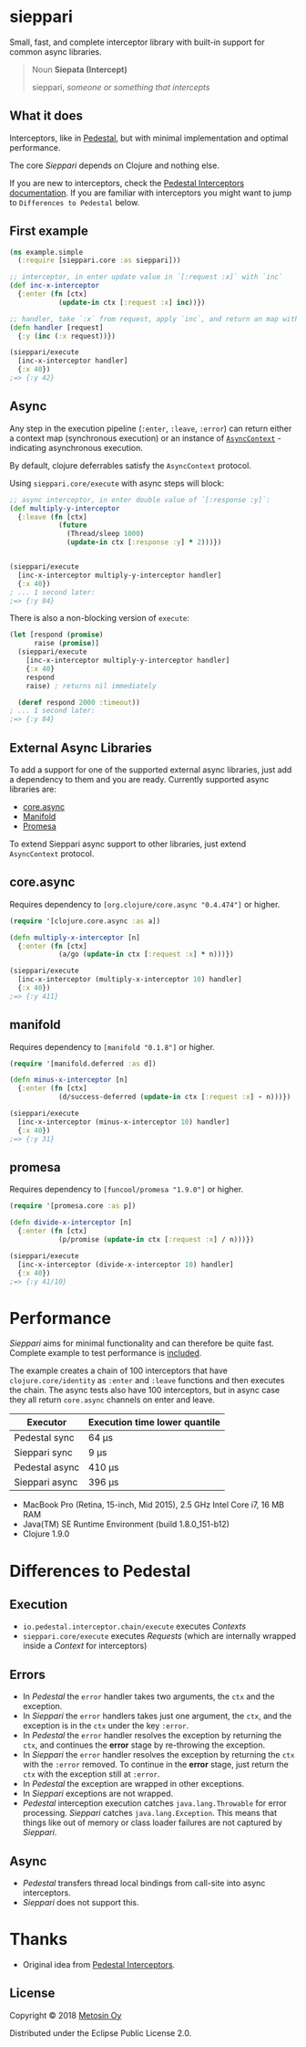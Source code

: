 # sieppari

Small, fast, and complete interceptor library with built-in support
for common async libraries.

> Noun
> **Siepata (Intercept)**
> 
>   sieppari, _someone or something that intercepts_

## What it does

Interceptors, like in [Pedestal](http://pedestal.io/reference/interceptors), but
with minimal implementation and optimal performance.

The core _Sieppari_ depends on Clojure and nothing else.

If you are new to interceptors, check the
[Pedestal Interceptors documentation](http://pedestal.io/reference/interceptors).
If you are familiar with interceptors you might want to jump to `Differences to Pedestal` below.

## First example

```clj
(ns example.simple
  (:require [sieppari.core :as sieppari]))

;; interceptor, in enter update value in `[:request :x]` with `inc`
(def inc-x-interceptor
  {:enter (fn [ctx]
            (update-in ctx [:request :x] inc))})

;; handler, take `:x` from request, apply `inc`, and return an map with `:y`
(defn handler [request]
  {:y (inc (:x request))})

(sieppari/execute 
  [inc-x-interceptor handler] 
  {:x 40})
;=> {:y 42}
```

## Async

Any step in the execution pipeline (`:enter`, `:leave`, `:error`) can return either a context map (synchronous execution) or an instance of [`AsyncContext`](https://github.com/metosin/sieppari/blob/develop/src/sieppari/async.clj) - indicating asynchronous execution.

By default, clojure deferrables satisfy the `AsyncContext` protocol.

Using `sieppari.core/execute` with async steps will block:

```clj
;; async interceptor, in enter double value of `[:response :y]`:
(def multiply-y-interceptor
  {:leave (fn [ctx]
            (future
              (Thread/sleep 1000)
              (update-in ctx [:response :y] * 2)))})


(sieppari/execute
  [inc-x-interceptor multiply-y-interceptor handler]
  {:x 40})
; ... 1 second later:
;=> {:y 84}
```

There is also a non-blocking version of `execute`:

```clj
(let [respond (promise)
      raise (promise)]
  (sieppari/execute
    [inc-x-interceptor multiply-y-interceptor handler]
    {:x 40}
    respond
    raise) ; returns nil immediately

  (deref respond 2000 :timeout))
; ... 1 second later:
;=> {:y 84}
```

## External Async Libraries

To add a support for one of the supported external async libraries, just add a dependency to them
and you are ready. Currently supported async libraries are:

* [core.async](https://github.com/clojure/core.async)
* [Manifold](https://github.com/ztellman/manifold)
* [Promesa](http://funcool.github.io/promesa/latest)

To extend Sieppari async support to other libraries, just extend `AsyncContext` protocol.

## core.async

Requires dependency to `[org.clojure/core.async "0.4.474"]` or higher.

```clj
(require '[clojure.core.async :as a])

(defn multiply-x-interceptor [n]
  {:enter (fn [ctx]
            (a/go (update-in ctx [:request :x] * n)))})

(sieppari/execute
  [inc-x-interceptor (multiply-x-interceptor 10) handler]
  {:x 40})
;=> {:y 411}
```

## manifold

Requires dependency to `[manifold "0.1.8"]` or higher.

```clj
(require '[manifold.deferred :as d])

(defn minus-x-interceptor [n]
  {:enter (fn [ctx]
            (d/success-deferred (update-in ctx [:request :x] - n)))})

(sieppari/execute
  [inc-x-interceptor (minus-x-interceptor 10) handler]
  {:x 40})
;=> {:y 31}
```

## promesa

Requires dependency to `[funcool/promesa "1.9.0"]` or higher.

```clj
(require '[promesa.core :as p])

(defn divide-x-interceptor [n]
  {:enter (fn [ctx]
            (p/promise (update-in ctx [:request :x] / n)))})

(sieppari/execute
  [inc-x-interceptor (divide-x-interceptor 10) handler]
  {:x 40})
;=> {:y 41/10}
```

# Performance

_Sieppari_ aims for minimal functionality and can therefore be
quite fast. Complete example to test performance is 
[included](https://github.com/metosin/sieppari/blob/develop/examples/example/perf_testing.clj).

The example creates a chain of 100 interceptors that have 
`clojure.core/identity` as `:enter` and `:leave` functions and then
executes the chain. The async tests also have 100 interceptors, but
in async case they all return `core.async` channels on enter and leave. 

| Executor          | Execution time lower quantile |
| ----------------- | ----------------------------- |
| Pedestal sync     |  64 µs                        |
| Sieppari sync     |   9 µs                        |
| Pedestal async    | 410 µs                        |
| Sieppari async    | 396 µs                        |

* MacBook Pro (Retina, 15-inch, Mid 2015), 2.5 GHz Intel Core i7, 16 MB RAM
* Java(TM) SE Runtime Environment (build 1.8.0_151-b12)
* Clojure 1.9.0

# Differences to Pedestal

## Execution

* `io.pedestal.interceptor.chain/execute` executes _Contexts_
* `sieppari.core/execute` executes _Requests_ (which are internally wrapped inside a _Context_ for interceptors)

## Errors

* In _Pedestal_ the `error` handler takes two arguments, the `ctx` and the exception.
* In _Sieppari_ the `error` handlers takes just one argument, the `ctx`, and the exception is in the `ctx` under the key `:error`.
* In _Pedestal_ the `error` handler resolves the exception by returning the `ctx`, and continues the **error** stage by re-throwing the exception.
* In _Sieppari_ the `error` handler resolves the exception by returning the `ctx` with the `:error` removed. To continue in the **error**  stage, just return the `ctx` with the exception still at `:error`. 
*  In _Pedestal_ the exception are wrapped in other exceptions. 
* In _Sieppari_ exceptions are not wrapped.
* _Pedestal_ interception execution catches `java.lang.Throwable` for error processing. _Sieppari_ catches `java.lang.Exception`. This means that things like out of memory or class loader failures are not captured by _Sieppari_.

## Async

* _Pedestal_ transfers thread local bindings from call-site into async interceptors.
* _Sieppari_ does not support this.

# Thanks

* Original idea from [Pedestal Interceptors](https://github.com/pedestal/pedestal/tree/master/interceptor).

## License

Copyright &copy; 2018 [Metosin Oy](https://www.metosin.fi/)

Distributed under the Eclipse Public License 2.0.

